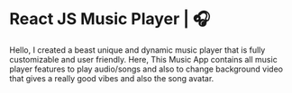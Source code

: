 
# React JS Music Player | 🎧 

Hello,
I created a beast unique and dynamic music player that is fully customizable and user friendly.
Here, This Music App contains all music player features to play audio/songs and also to change background video that gives a really good vibes and also the song avatar. 

